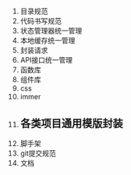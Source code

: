 # 


1. 目录规范
2. 代码书写规范
3. 状态管理器统一管理
4. 本地缓存统一管理
5. 封装请求
6. API接口统一管理
7. 函数库
8. 组件库
9. css
10. immer
11. 各类项目通用模版封装
    - 
12. 脚手架
13. git提交规范
14. 文档

